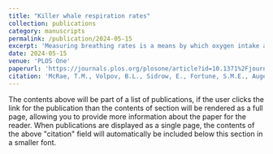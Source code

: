 ```yaml
---
title: "Killer whale respiration rates"
collection: publications
category: manuscripts
permalink: /publication/2024-05-15
excerpt: 'Measuring breathing rates is a means by which oxygen intake and metabolic rates can be estimated to determine food requirements and energy expenditure of killer whales (Orcinus orca) and other cetaceans. This simple measure allows the energetic consequences of environmental stressors to cetaceans to be understood but requires knowing respiration rates while they are engaged in different behaviours such as resting, travelling and foraging. We calculated respiration rates for different behavioural states of southern and northern resident killer whales using video from UAV drones and concurrent biologging data from animal-borne tags. Behavioural states of dive tracks were predicted using hierarchical hidden Markov models (HHMMs) parameterized with time-depth data and with labeled tracks of drone-identified behavioural states. Dive tracks were sequences of dives and surface intervals lasting ≥ 10 minutes cumulative duration. We calculated respiration rates and estimated oxygen consumption rates for the predicted behavioural states of the tracks. We found that juvenile killer whales breathed at a higher rate when travelling (1.6 breaths min-1) compared to resting (1.2) and foraging (1.5)—and that adult males breathed at a higher rate when travelling (1.8) compared to both foraging (1.7) and resting (1.3). The juveniles in our study were estimated to consume 2.5–18.3 L O2 min-1 compared with 14.3–59.8 L O2 min-1 for adult males across all behaviours based on estimates of mass-specific tidal volume and oxygen extraction. Our findings confirm that killer whales take single breaths between dives and indicate that energy expenditure derived from respirations requires using sex, age, and behavioural-specific respiration rates. These findings can be applied to bioenergetics models on a behavioural-specific basis, and contribute towards obtaining better predictions of dive behaviours, energy expenditure and the food requirements of apex predators.'
date: 2024-05-15
venue: 'PLOS One'
paperurl: 'https://journals.plos.org/plosone/article?id=10.1371%2Fjournal.pone.0302758'
citation: 'McRae, T.M., Volpov, B.L., Sidrow, E., Fortune, S.M.E., Auger-Méthé, M., Heckman, N., and Trites, A.W. (2024). Killer whale respiration rates. PLOS One 19(5), 1-26.'
---
```


The contents above will be part of a list of publications, if the user clicks the link for the publication than the contents of section will be rendered as a full page, allowing you to provide more information about the paper for the reader. When publications are displayed as a single page, the contents of the above "citation" field will automatically be included below this section in a smaller font.
